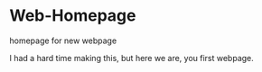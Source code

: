 # Web-Homepage
homepage for new webpage

I had a hard time making this, but here we are, you first webpage.